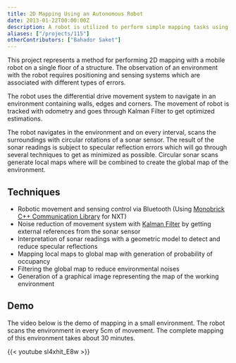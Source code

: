 ```yaml
---
title: 2D Mapping Using an Autonomous Robot
date: 2013-01-22T00:00:00Z
description: A robot is utilized to perform simple mapping tasks using sonar sensor in a structured environment.
aliases: ["/projects/115"]
otherContributors: ["Bahador Saket"]
---
```


This project represents a method for performing 2D mapping with a mobile robot on a single floor of a structure. The observation of an environment with the robot requires positioning and sensing systems which are associated with different types of errors.

The robot uses the differential drive movement system to navigate in an environment containing walls, edges and corners. The movement of robot is tracked with odometry and goes through Kalman Filter to get optimized estimations.

The robot navigates in the environment and on every interval, scans the surroundings with circular rotations of a sonar sensor. The result of the sonar readings is subject to specular reflection errors which will go through several techniques to get as minimized as possible. Circular sonar scans generate local maps where will be combined to create the global map of the environment.

## Techniques

-   Robotic movement and sensing control via Bluetooth (Using  [Monobrick C++ Communication Library](http://www.monobrick.dk/software/c-library/) for NXT)
-   Noise reduction of movement system with [Kalman Filter](http://en.wikipedia.org/wiki/Kalman_filter) by getting external references from the sonar sensor
-   Interpretation of sonar readings with a geometric model to detect and reduce specular reflections
-   Mapping local maps to global map with generation of probability of occupancy
-   Filtering the global map to reduce environmental noises
-   Generation of a graphical image representing the map of the working environment

## Demo
The video below is the demo of mapping in a small environment. The robot scans the environment in every 5cm of movement. The complete mapping of this environment takes about 30 minutes.

<!-- https://www.youtube.com/watch?v=sl4xhit_E8w -->
{{< youtube sl4xhit_E8w >}}
